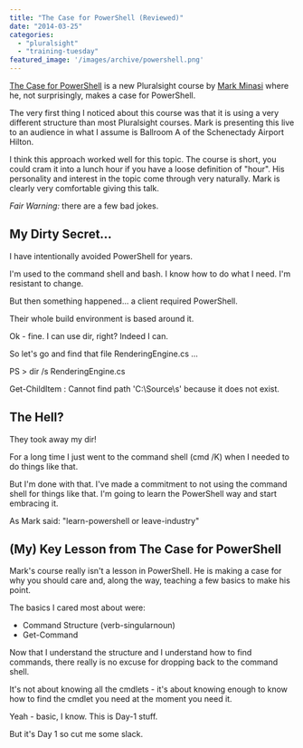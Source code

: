 ```yaml
---
title: "The Case for PowerShell (Reviewed)"
date: "2014-03-25"
categories: 
  - "pluralsight"
  - "training-tuesday"
featured_image: '/images/archive/powershell.png'
---
```


[The Case for PowerShell](http://pluralsight.com/training/Courses/TableOfContents/case-for-powershell) is a new Pluralsight course by [Mark Minasi](http://pluralsight.com/training/Authors/Details/mark-minasi) where he, not surprisingly, makes a case for PowerShell.

The very first thing I noticed about this course was that it is using a very different structure than most Pluralsight courses. Mark is presenting this live to an audience in what I assume is Ballroom A of the Schenectady Airport Hilton.

I think this approach worked well for this topic. The course is short, you could cram it into a lunch hour if you have a loose definition of "hour". His personality and interest in the topic come through very naturally. Mark is clearly very comfortable giving this talk.

_Fair Warning:_ there are a few bad jokes.

## My Dirty Secret...

I have intentionally avoided PowerShell for years.

I'm used to the command shell and bash. I know how to do what I need. I'm resistant to change.

But then something happened... a client required PowerShell.

Their whole build environment is based around it.

Ok - fine. I can use dir, right? Indeed I can.

So let's go and find that file RenderingEngine.cs ...

PS > dir /s RenderingEngine.cs

Get-ChildItem : Cannot find path 'C:\\Source\\s' 
                because it does not exist.

## The Hell?

They took away my dir!

For a long time I just went to the command shell (cmd /K) when I needed to do things like that.

But I'm done with that. I've made a commitment to not using the command shell for things like that. I'm going to learn the PowerShell way and start embracing it.

As Mark said: "learn-powershell or leave-industry"

## (My) Key Lesson from The Case for PowerShell

Mark's course really isn't a lesson in PowerShell. He is making a case for why you should care and, along the way, teaching a few basics to make his point.

The basics I cared most about were:

- Command Structure (verb-singularnoun)
- Get-Command

Now that I understand the structure and I understand how to find commands, there really is no excuse for dropping back to the command shell.

It's not about knowing all the cmdlets - it's about knowing enough to know how to find the cmdlet you need at the moment you need it.

Yeah - basic, I know. This is Day-1 stuff.

But it's Day 1 so cut me some slack.
